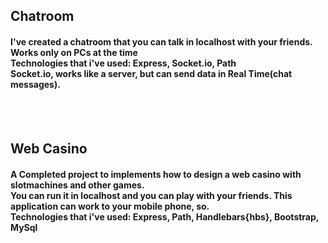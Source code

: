 <html>
<body>

<h2>Chatroom</h2>

<h4>I've created a chatroom that you can talk in localhost with your friends. Works only on PCs at the time<br>
Technologies that i've used: Express, Socket.io, Path<br>
<b>Socket.io</b>, works like a server, but can send data in Real Time(chat messages).</h4> 
<br><br>

<h2>Web Casino</h2>
<h4>A Completed project to implements how to design a web casino with slotmachines and other games.<br>
You can run it in localhost and you can play with your friends. This application can work to your mobile phone, so.<br>
Technologies that i've used: Express, Path, Handlebars{hbs}, Bootstrap, MySql</h4>
</body>
</html>

